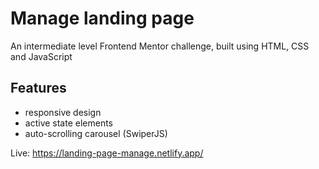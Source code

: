 # Manage landing page
An intermediate level Frontend Mentor challenge, built using HTML, CSS and JavaScript

## Features
- responsive design
- active state elements
- auto-scrolling carousel (SwiperJS)

Live: https://landing-page-manage.netlify.app/
